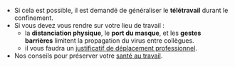 <div class="conseil">

* Si cela est possible, il est demandé de généraliser le **télétravail** durant le confinement.
* Si vous devez vous rendre sur votre lieu de travail :
  * la **distanciation physique**, le **port du masque**, et les **gestes barrières** limitent la propagation du virus entre collègues.
  * il vous faudra un [justificatif de déplacement professionnel](https://www.gouvernement.fr/sites/default/files/30-10-2020-justificatif-de-deplacement-professionnel.pdf).
* Nos conseils pour préserver votre [santé au travail](https://travail-emploi.gouv.fr/IMG/pdf/guide_covid_salariev20102020.pdf).

</div>
